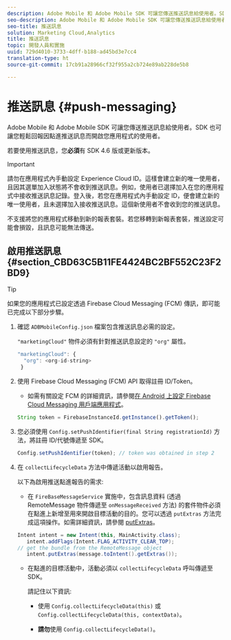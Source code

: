 ```yaml
---
description: Adobe Mobile 和 Adobe Mobile SDK 可讓您傳送推送訊息給使用者。SDK 也可讓您輕鬆回報因點進推送訊息而開啟您應用程式的使用者。
seo-description: Adobe Mobile 和 Adobe Mobile SDK 可讓您傳送推送訊息給使用者。SDK 也可讓您輕鬆回報因點進推送訊息而開啟您應用程式的使用者。
seo-title: 推送訊息
solution: Marketing Cloud,Analytics
title: 推送訊息
topic: 開發人員和實施
uuid: 729d4010-3733-4dff-b188-ad45bd3e7cc4
translation-type: ht
source-git-commit: 17cb91a28966cf32f955a2cb724e89ab228de5b8

---
```



# 推送訊息 {#push-messaging}

Adobe Mobile 和 Adobe Mobile SDK 可讓您傳送推送訊息給使用者。SDK 也可讓您輕鬆回報因點進推送訊息而開啟您應用程式的使用者。

若要使用推送訊息，您&#x200B;**必須**&#x200B;有 SDK 4.6 版或更新版本。

>[!IMPORTANT]
>
>請勿在應用程式內手動設定 Experience Cloud ID。這樣會建立新的唯一使用者，且因其選單加入狀態將不會收到推送訊息。例如，使用者已選擇加入在您的應用程式中接收推送訊息記錄。登入後，若您在應用程式內手動設定 ID，便會建立新的唯一使用者，且未選擇加入接收推送訊息。這個新使用者不會收到您的推送訊息。
>
>不支援將您的應用程式移動到新的報表套裝。若您移轉到新報表套裝，推送設定可能會損毀，且訊息可能無法傳送。

## 啟用推送訊息 {#section_CBD63C5B11FE4424BC2BF552C23F2BD9}

>[!TIP]
>
>如果您的應用程式已設定透過 Firebase Cloud Messaging (FCM) 傳訊，即可能已完成以下部分步驟。

1. 確認 `ADBMobileConfig.json` 檔案包含推送訊息必需的設定。

   `"marketingCloud"` 物件必須有針對推送訊息設定的 `"org"` 屬性。

   ```js
   "marketingCloud": { 
     "org": <org-id-string> 
    }
   ```

1. 使用 Firebase Cloud Messaging (FCM) API 取得註冊 ID/Token。

   * 如需有關設定 FCM 的詳細資訊，請參閱[在 Android 上設定 Firebase Cloud Messaging 用戶端應用程式](https://firebase.google.com/docs/cloud-messaging/android/client)。
   ```js
   String token = FirebaseInstanceId.getInstance().getToken();
   ```

1. 您必須使用 `Config.setPushIdentifier(final String registrationId)` 方法，將註冊 ID/代號傳遞至 SDK。

   ```js
   Config.setPushIdentifier(token); // token was obtained in step 2
   ```

1. 在 `collectLifecycleData` 方法中傳遞活動以啟用報告。

   以下為啟用推送點進報告的需求:

   * 在 `FireBaseMessageService` 實施中，包含訊息資料 (透過 RemoteMessage 物件傳遞至 `onMessageReceived` 方法) 的套件物件必須在點進上新增至用來開啟目標活動的目的。您可以透過 `putExtras` 方法完成這項操作。如需詳細資訊，請參閱 [putExtras](https://developer.android.com/reference/android/content/Intent.html#putExtras(android.os.Bundle))。
   ```java
   Intent intent = new Intent(this, MainActivity.class);
      intent.addFlags(Intent.FLAG_ACTIVITY_CLEAR_TOP);
   // get the bundle from the RemoteMessage object
      intent.putExtras(message.toIntent().getExtras());
   ```

   * 在點進的目標活動中，活動必須以 `collectLifecycleData` 呼叫傳遞至 SDK。

      請記住以下資訊:

      * 使用 `Config.collectLifecycleData(this)` 或 `Config.collectLifecycleData(this, contextData)`。

      * **請勿**&#x200B;使用 `Config.collectLifecycleData()`。



